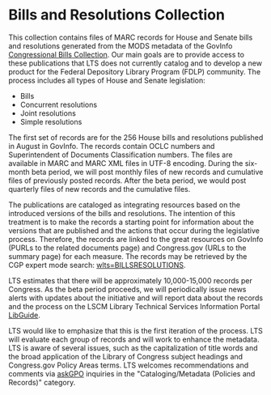 # Bills and Resolutions Collection

This collection contains files of MARC records for House and Senate bills and resolutions generated from the MODS metadata of the GovInfo [Congressional Bills Collection](https://www.govinfo.gov/app/collection/BILLS). Our main goals are to provide access to these publications that LTS does not currently catalog and to develop a new product for the Federal Depository Library Program (FDLP) community. The process includes all types of House and Senate legislation:

- Bills
- Concurrent resolutions
- Joint resolutions
- Simple resolutions

The first set of records are for the 256 House bills and resolutions published in August in GovInfo. The records contain OCLC numbers and Superintendent of Documents Classification numbers. The files are available in MARC and MARC XML files in UTF-8 encoding. During the six-month beta period, we will post monthly files of new records and cumulative files of previously posted records. After the beta period, we would post quarterly files of new records and the cumulative files.

The publications are cataloged as integrating resources based on the introduced versions of the bills and resolutions. The intention of this treatment is to make the records a starting point for information about the versions that are published and the actions that occur during the legislative process. Therefore, the records are linked to the great resources on GovInfo (PURLs to the related documents page) and Congress.gov (URLs to the summary page) for each measure. The records may be retrieved by the CGP expert mode search: [wlts=BILLSRESOLUTIONS](https://catalog.gpo.gov/F/?func=find-c&ccl_term=wlts%3Dbillsresolutions&x=55&y=15).

LTS estimates that there will be approximately 10,000-15,000 records per Congress. As the beta period proceeds, we will periodically issue news alerts with updates about the initiative and will report data about the records and the process on the LSCM Library Technical Services Information Portal [LibGuide](https://libguides.fdlp.gov/c.php?g=1119222&p=9009927).

LTS would like to emphasize that this is the first iteration of the process. LTS will evaluate each group of records and will work to enhance the metadata. LTS is aware of several issues, such as the capitalization of title words and the broad application of the Library of Congress subject headings and Congress.gov Policy Areas terms. LTS welcomes recommendations and comments via [askGPO](https://ask.gpo.gov/s/) inquiries in the "Cataloging/Metadata (Policies and Records)" category.
